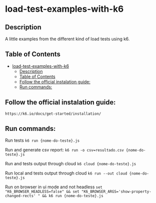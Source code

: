 # load-test-examples-with-k6

## Description
A little examples from the different kind of load tests using k6.

## Table of Contents
- [load-test-examples-with-k6](#load-test-examples-with-k6)
  - [Description](#description)
  - [Table of Contents](#table-of-contents)
  - [Follow the official instalation guide:](#follow-the-official-instalation-guide)
  - [Run commands:](#run-commands)

## Follow the official instalation guide:

`https://k6.io/docs/get-started/installation/`

## Run commands:

Run tests
`k6 run {nome-do-teste}.js`

Run and generate csv report:
`k6 run -o csv=resultado.csv {nome-do-teste}.js`

Run and tests output through cloud
`k6 cloud {nome-do-teste}.js`

Run local and tests output through cloud
`k6 run --out cloud {nome-do-teste}.js`

Run on browser in ui mode and not headless
`set "K6_BROWSER_HEADLESS=false" && set "K6_BROWSER_ARGS='show-property-changed-rects' " && k6 run {nome-do-teste}.js`
